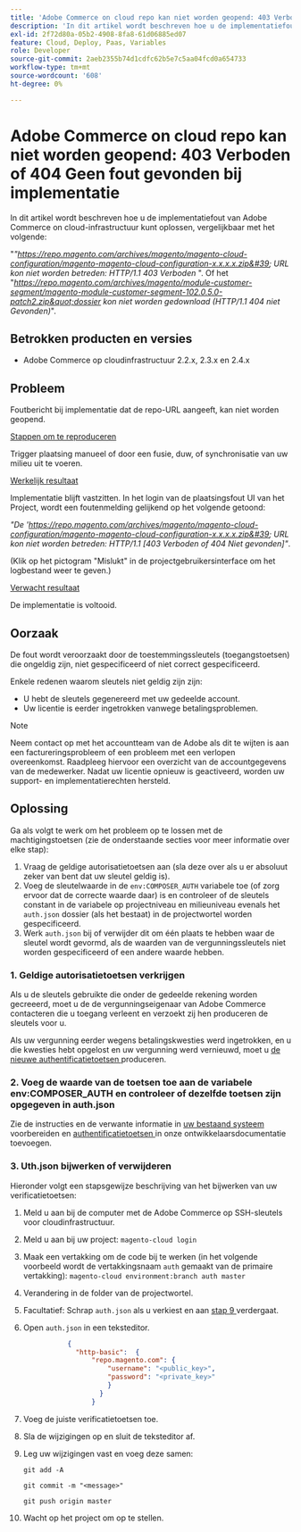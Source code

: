 ```yaml
---
title: 'Adobe Commerce on cloud repo kan niet worden geopend: 403 Verboden of 404 Geen fout gevonden bij implementatie'
description: 'In dit artikel wordt beschreven hoe u de implementatiefout van Adobe Commerce on cloud-infrastructuur kunt oplossen, vergelijkbaar met het volgende:'
exl-id: 2f72d80a-05b2-4908-8fa8-61d06885ed07
feature: Cloud, Deploy, Paas, Variables
role: Developer
source-git-commit: 2aeb2355b74d1cdfc62b5e7c5aa04fcd0a654733
workflow-type: tm+mt
source-wordcount: '608'
ht-degree: 0%

---
```


# Adobe Commerce on cloud repo kan niet worden geopend: 403 Verboden of 404 Geen fout gevonden bij implementatie

In dit artikel wordt beschreven hoe u de implementatiefout van Adobe Commerce on cloud-infrastructuur kunt oplossen, vergelijkbaar met het volgende:

&quot;*&quot;https://repo.magento.com/archives/magento/magento-cloud-configuration/magento-magento-cloud-configuration-x.x.x.x.zip&#39; URL kon niet worden betreden: HTTP/1.1 403 Verboden* &quot;. Of het &quot;*https://repo.magento.com/archives/magento/module-customer-segment/magento-module-customer-segment-102.0.5.0-patch2.zip&quot;dossier kon niet worden gedownload (HTTP/1.1 404 niet Gevonden)*&quot;.

## Betrokken producten en versies

* Adobe Commerce op cloudinfrastructuur 2.2.x, 2.3.x en 2.4.x

## Probleem

Foutbericht bij implementatie dat de repo-URL aangeeft, kan niet worden geopend.

<u> Stappen om te reproduceren </u>

Trigger plaatsing manueel of door een fusie, duw, of synchronisatie van uw milieu uit te voeren.

<u> Werkelijk resultaat </u>

Implementatie blijft vastzitten. In het login van de plaatsingsfout UI van het Project, wordt een foutenmelding gelijkend op het volgende getoond:

*&quot;De &#39;https://repo.magento.com/archives/magento/magento-cloud-configuration/magento-magento-cloud-configuration-x.x.x.x.zip&#39; URL kon niet worden betreden: HTTP/1.1 \[403 Verboden of 404 Niet gevonden\]&quot;*.

(Klik op het pictogram &quot;Mislukt&quot; in de projectgebruikersinterface om het logbestand weer te geven.)

<u> Verwacht resultaat </u>

De implementatie is voltooid.

## Oorzaak

De fout wordt veroorzaakt door de toestemmingssleutels (toegangstoetsen) die ongeldig zijn, niet gespecificeerd of niet correct gespecificeerd.

Enkele redenen waarom sleutels niet geldig zijn zijn:

* U hebt de sleutels gegenereerd met uw gedeelde account.
* Uw licentie is eerder ingetrokken vanwege betalingsproblemen.

>[!NOTE]
>
>Neem contact op met het accountteam van de Adobe als dit te wijten is aan een factureringsprobleem of een probleem met een verlopen overeenkomst. Raadpleeg hiervoor een overzicht van de accountgegevens van de medewerker. Nadat uw licentie opnieuw is geactiveerd, worden uw support- en implementatierechten hersteld.

## Oplossing

Ga als volgt te werk om het probleem op te lossen met de machtigingstoetsen (zie de onderstaande secties voor meer informatie over elke stap):

1. Vraag de geldige autorisatietoetsen aan (sla deze over als u er absoluut zeker van bent dat uw sleutel geldig is).
1. Voeg de sleutelwaarde in de `env:COMPOSER_AUTH` variabele toe (of zorg ervoor dat de correcte waarde daar) is en controleer of de sleutels constant in de variabele op projectniveau en milieuniveau evenals het `auth.json` dossier (als het bestaat) in de projectwortel worden gespecificeerd.
1. Werk `auth.json` bij of verwijder dit om één plaats te hebben waar de sleutel wordt gevormd, als de waarden van de vergunningssleutels niet worden gespecificeerd of een andere waarde hebben.

### 1. Geldige autorisatietoetsen verkrijgen

Als u de sleutels gebruikte die onder de gedeelde rekening worden gecreeerd, moet u de de vergunningseigenaar van Adobe Commerce contacteren die u toegang verleent en verzoekt zij hen produceren de sleutels voor u.

Als uw vergunning eerder wegens betalingskwesties werd ingetrokken, en u die kwesties hebt opgelost en uw vergunning werd vernieuwd, moet u [ de nieuwe authentificatietoetsen ](https://experienceleague.adobe.com/docs/commerce-operations/installation-guide/prerequisites/authentication-keys.html?lang=nl-NL) produceren.

### 2. Voeg de waarde van de toetsen toe aan de variabele env:COMPOSER\_AUTH en controleer of dezelfde toetsen zijn opgegeven in auth.json

Zie de instructies en de verwante informatie in [ uw bestaand systeem ](https://experienceleague.adobe.com/nl/docs/commerce-cloud-service/user-guide/project/overview) voorbereiden en [ authentificatietoetsen ](https://experienceleague.adobe.com/nl/docs/commerce-cloud-service/user-guide/project/overview) in onze ontwikkelaarsdocumentatie toevoegen.

### 3. Uth.json bijwerken of verwijderen

Hieronder volgt een stapsgewijze beschrijving van het bijwerken van uw verificatietoetsen:

1. Meld u aan bij de computer met de Adobe Commerce op SSH-sleutels voor cloudinfrastructuur.
1. Meld u aan bij uw project: `magento-cloud login`
1. Maak een vertakking om de code bij te werken (in het volgende voorbeeld wordt de vertakkingsnaam `auth` gemaakt van de primaire vertakking):     `magento-cloud environment:branch auth master`
1. Verandering in de folder van de projectwortel.
1. Facultatief: Schrap `auth.json` als u verkiest en aan [ stap 9 ](#step9) verdergaat.
1. Open `auth.json` in een teksteditor.

   ```json
              {
                "http-basic":  {
                    "repo.magento.com": {
                        "username": "<public_key>",
                        "password": "<private_key>"
                        }
                      }
                    }
   ```

1. Voeg de juiste verificatietoetsen toe.
1. Sla de wijzigingen op en sluit de teksteditor af.
1. Leg uw wijzigingen vast en voeg deze samen:

   `git add -A`

   `git commit -m "<message>"`

   `git push origin master`
1. Wacht op het project om op te stellen.
